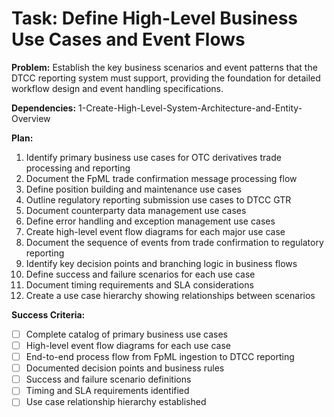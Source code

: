 # Task: Define High-Level Business Use Cases and Event Flows

**Problem:** Establish the key business scenarios and event patterns that the DTCC reporting system must support, providing the foundation for detailed workflow design and event handling specifications.

**Dependencies:** 1-Create-High-Level-System-Architecture-and-Entity-Overview

**Plan:**
1. Identify primary business use cases for OTC derivatives trade processing and reporting
2. Document the FpML trade confirmation message processing flow
3. Define position building and maintenance use cases
4. Outline regulatory reporting submission use cases to DTCC GTR
5. Document counterparty data management use cases
6. Define error handling and exception management use cases
7. Create high-level event flow diagrams for each major use case
8. Document the sequence of events from trade confirmation to regulatory reporting
9. Identify key decision points and branching logic in business flows
10. Define success and failure scenarios for each use case
11. Document timing requirements and SLA considerations
12. Create a use case hierarchy showing relationships between scenarios

**Success Criteria:**
- [ ] Complete catalog of primary business use cases
- [ ] High-level event flow diagrams for each use case
- [ ] End-to-end process flow from FpML ingestion to DTCC reporting
- [ ] Documented decision points and business rules
- [ ] Success and failure scenario definitions
- [ ] Timing and SLA requirements identified
- [ ] Use case relationship hierarchy established
